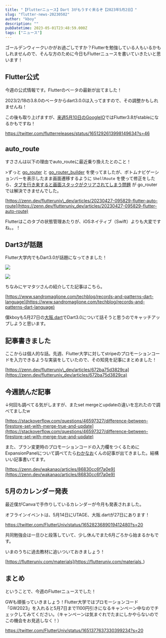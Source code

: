 ```yaml
---
title: "【Flutterニュース】Dart 3がもうすぐ来るぞ【2023年5月2日】"
slug: "flutter-news-20230502"
author: "kboy"
description: ""
pubDatetime: 2023-05-01T23:48:59.000Z
tags: ["ニュース"]
---
```


ゴールデンウィークいかがお過ごしですか？Flutterを勉強している人もいるかもしれませんので、そんな方のために今日もFlutterニュースを書いていきたいと思います！

## Flutter公式

今週の公式情報です。Flutterのベータの最新が出てました！

2023/2/18の3.8.0のベータからdart3.0.0は入ってますので、その調整かもしれませんね！

この後も取り上げますが、[来週5月10日のGoogleIO](https://io.google/2023/intl/ja/)ではFlutter3.8がstableになるかもですね！

https://twitter.com/flutterreleases/status/1651292613998149634?s=46

## auto\_route

すささんは以下の理由でauto\_routeに最近乗り換えたとのこと！

\>ずっと [go\_router](https://pub.dev/packages/go_router) と [go\_router\_builder](https://pub.dev/packages/go_router_builder) を使ってましたが、ボトムナビゲーションバーを表示したまま画面遷移するように `ShellRoute` を使って修正をしたら、[タブを行き来すると画面スタックがクリアされてしまう問題](https://github.com/flutter/flutter/issues/99124) が go\_router では解決できませんでした。

[https://zenn.dev/flutteruniv\_dev/articles/20230427-095829-flutter-auto-route](https://zenn.dev/flutteruniv_dev/articles/20230427-095829-flutter-auto-route)

Flutterはこのタブの状態管理あたりが、iOSネイティブ（Swift）よりも大変ですね。。！

## Dart3が話題

Flutter大学内でもDart3.0が話題になってきました！

![](https://blog.flutteruniv.com/wp-content/uploads/2023/05/CleanShot-2023-05-02-at-07.52.05@2x-1024x196.png)

![](https://blog.flutteruniv.com/wp-content/uploads/2023/05/CleanShot-2023-05-02-at-07.53.03@2x-1024x289.png)

ちなみにヤマタツさんの紹介してた記事はこちら。

[https://www.sandromaglione.com/techblog/records-and-patterns-dart-language](https://www.sandromaglione.com/techblog/records-and-patterns-dart-language)

僕kboyも5月27日の[大阪.dart](https://flutteruniv.connpass.com/event/282171/)でDart3.0について話そうと思うのでキャッチアップしようと思います。

## 記事書きました

ここからは個人的な話。先週、Flutter大学に対してstripeのプロモーションコードを入力できるような実装をしていたので、その知見を記事にまとめました！

[https://zenn.dev/flutteruniv\_dev/articles/672ba75d3829ca](https://zenn.dev/flutteruniv_dev/articles/672ba75d3829ca)

## 今週読んだ記事

↓何回も調べてる気がしますが、またset mergeとupdateの違いを忘れたので調べてましたw

[https://stackoverflow.com/questions/46597327/difference-between-firestore-set-with-merge-true-and-update](https://stackoverflow.com/questions/46597327/difference-between-firestore-set-with-merge-true-and-update)

また、プラン変更時のプロモーションコードの入力欄をつくるためにExpansionPanelについて調べてたら[わかなお](https://twitter.com/wakanao_banana)くんの記事が出てきました。結構いい記事書いてます。

[https://zenn.dev/wakanao/articles/86830cc6f7a0e9](https://zenn.dev/wakanao/articles/86830cc6f7a0e9)

## 5月のカレンダー発表

最近僕がCanvaで手作りしているカレンダーが今月も発表されました。

オフラインイベントは、5月14日にUTAGE、大阪.dartが27日にあります！

https://twitter.com/FlutterUniv/status/1652823689019412480?s=20

共同勉強会は一旦ひと段落していて、少し休んでまた6月ごろから始まるかもです。

いまのうちに過去教材に追いついておきましょう！

[https://flutteruniv.com/materials](https://flutteruniv.com/materials_)

## まとめ

ということで、今週のFlutterニュースでした！

GWも頑張っていきましょう！Flutter大学ではプロモーションコード「GW2023」を入れると5月7日まで1100円引きになるキャンペーン中なのでチェックしてみてください。（キャンペーンは気まぐれでたまにしかやらないのでこの機会をお見逃しなく！）

https://twitter.com/FlutterUniv/status/1651377637330399234?s=20